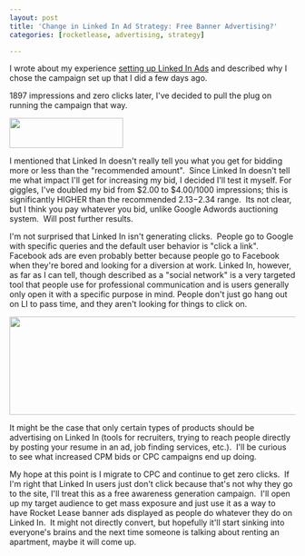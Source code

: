 ```yaml
---
layout: post
title: 'Change in Linked In Ad Strategy: Free Banner Advertising?'
categories: [rocketlease, advertising, strategy]

---
```


I wrote about my experience <a href="http://ezliu.com/getting-started-with-linked-in-ads/">setting up Linked In Ads</a> and described why I chose the campaign set up that I did a few days ago.

1897 impressions and zero clicks later, I've decided to pull the plug on running the campaign that way.

<a href="http://ezliu.com/wp-content/uploads/2012/06/Screen-Shot-2012-06-22-at-9.27.28-PM.png"><img class="aligncenter size-full wp-image-265" title="Rocket Lease" src="http://ezliu.com/wp-content/uploads/2012/06/Screen-Shot-2012-06-22-at-9.27.28-PM.png" alt="" width="200" height="53" /></a>

I mentioned that Linked In doesn't really tell you what you get for bidding more or less than the "recommended amount".  Since Linked In doesn't tell me what impact I'll get for increasing my bid, I decided I'll test it myself. For giggles, I've doubled my bid from $2.00 to $4.00/1000 impressions; this is significantly HIGHER than the recommended $2.13-$2.34 range.  Its not clear, but I think you pay whatever you bid, unlike Google Adwords auctioning system.  Will post further results.

I'm not surprised that Linked In isn't generating clicks.  People go to Google with specific queries and the default user behavior is "click a link". Facebook ads are even probably better because people go to Facebook when they're bored and looking for a diversion at work. Linked In, however, as far as I can tell, though described as a "social network" is a very targeted tool that people use for professional communication and is users generally only open it with a specific purpose in mind. People don't just go hang out on LI to pass time, and they aren't looking for things to click on.

<a href="http://ezliu.com/wp-content/uploads/2012/06/linkedinfail.png"><img class="aligncenter size-full wp-image-280" title="linkedinfail" src="http://ezliu.com/wp-content/uploads/2012/06/linkedinfail.png" alt="" width="982" height="173" /></a>

It might be the case that only certain types of products should be advertising on Linked In (tools for recruiters, trying to reach people directly by posting your resume in an ad, job finding services, etc.).  I'll be curious to see what increased CPM bids or CPC campaigns end up doing.

My hope at this point is I migrate to CPC and continue to get zero clicks.  If I'm right that Linked In users just don't click because that's not why they go to the site, I'll treat this as a free awareness generation campaign.  I'll open up my target audience to get mass exposure and just use it as a way to have Rocket Lease banner ads displayed as people do whatever they do on Linked In.  It might not directly convert, but hopefully it'll start sinking into everyone's brains and the next time someone is talking about renting an apartment, maybe it will come up.

&nbsp;
